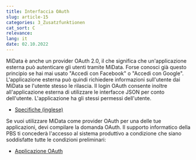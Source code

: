 ```yaml
---
title: Interfaccia OAuth
slug: article-15
categories: 3_Zusatzfunktionen
cat_sort: C
relevance: 
lang: it
date: 02.10.2022
---
```


MiData è anche un provider OAuth 2.0, il che significa che un'applicazione esterna può autenticare gli utenti tramite MiData. Forse conosci già questo principio se hai mai usato "Accedi con Facebook" o "Accedi con Google". L'applicazione esterna può quindi richiedere informazioni sull'utente dai MiData se l'utente stesso le rilascia. Il login OAuth consente inoltre all'applicazione esterna di utilizzare le interfacce JSON per conto dell'utente. L'applicazione ha gli stessi permessi dell'utente. 

* [Specifiche (inglese)](https://github.com/hitobito/hitobito/blob/master/doc/development/08_oauth.md)

Se vuoi utilizzare MiData come provider OAuth per una delle tue applicazioni, devi compilare la domanda OAuth. Il supporto informatico della PBS ti concederà l'accesso al sistema produttivo a condizione che siano soddisfatte tutte le condizioni preliminari: 
* [Applicazione OAuth](https://forms.office.com/Pages/ResponsePage.aspx?id=iq6Fcs2Xq0m9ordFTZ0Fa8gnQG-i3p9KkbcKGL9nFhtUMEpMQkYwMzQxNUVEWEIxRTNWTDhPMDVEMS4u&wdLOR=c1CBB434D-BD2A-4C4E-A417-6F0DDA2C01C8)